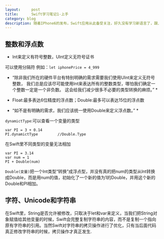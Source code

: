 ```yaml
---
layout:     post
title:      Swift学习笔记1-上手
category: blog
description: 随着IPhone6的发布，Swift应用从此备受关注，好久没有学习新语言了，跟上节奏吧
---
```


## 整数和浮点数

- Int来定义有符号整数，UInt定义无符号证书

可以使用分隔符 例如：`let iphonePrice = 4_999`

* “除非我们所在的硬件平台有特别明确的需求需要我们使用UInt来定义无符号整数， 我们总是应该尽可能使用Int来表达所有的整数类型，哪怕我们确定一个整数一定是一个非负数。 这会给我们减少很多不必要的类型转换的麻烦。” *

- Float:最多表达6位精度的浮点数；Double:最多可以表达15位的浮点数

* “如不是有明确的需求，我们应该统一使用Double来定义浮点数。” *

`dynamictType`:可以查看一个变量的类型

```
var PI = 3 + 0.14
PI.dynamictType         //Double.Type
```

在Swift里不同类型的变量无法相加
```
var PI = 3.14
var num = 1
PI + Double(num)
```

`Double(变量)`把一个Int类型“转换”成浮点型，并没有真的把num的类型从Int转换成Double，而是用num的值，初始化了一个新的值为1的Double，并用这个新的Double和PI相加。

## 字符、Unicode和字符串

在Swift里，String是否允许被修改，只取决于let和var来定义，当我们把String对象赋值给其他变量的时候，Swift会完整复制字符串的内容，而不是复制一个指向原有字符串的引用。当然Swift对字符串的拷贝操作进行了优化，只有当后面代码真正修改字符串的时候，拷贝操作才真正发生.


